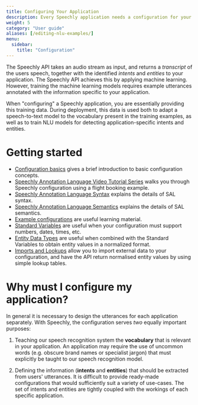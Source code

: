 ```yaml
---
title: Configuring Your Application
description: Every Speechly application needs a configuration for your specific use case. 
weight: 5
category: "User guide"
aliases: [/editing-nlu-examples/]
menu:
  sidebar:
    title: "Configuration"
---
```

The Speechly API takes an audio stream as input, and returns a *transcript* of the users speech, together with the identified *intents* and *entities* to your application. The Speechly API achieves this by applying machine learning. However, training the machine learning models requires example utterances annotated with the information specific to your application.

When "configuring" a Speechly application, you are essentially providing this training data. During deployment, this data is used both to adapt a speech-to-text model to the vocabulary present in the training examples, as well as to train NLU models for detecting application-specific intents and entities.

# Getting started
- [Configuration basics](basics) gives a brief introduction to basic configuration concepts.
- [Speechly Annotation Language Video Tutorial Series](https://www.youtube.com/watch?v=V9NatIsd4O4&list=PLhhkCt5KRs0_nCHsFwm3JmBSoF8ZZcnMB) walks you through Speechly configuration using a flight booking example.
- [Speechly Annotation Language Syntax](/slu-examples/cheat-sheet/) explains the details of SAL syntax.
- [Speechly Annotation Language Semantics](/slu-examples/semantics) explains the details of SAL semantics.
- [Example configurations](/examples/) are useful learning material.
- [Standard Variables](/slu-examples/standard-variables) are useful when your configuration must support numbers, dates, times, etc.
- [Entity Data Types](/slu-examples/postprocessing) are useful when combined with the Standard Variables to obtain entity values in a normalized format.
- [Imports and Lookups](/slu-examples/imports-and-lookups/) allow you to import external data to your configuration, and have the API return normalised entity values by using simple lookup tables.

# Why must I configure my application?
In general it is necessary to design the utterances for each application separately. With Speechly, the configuration serves *two* equally important purposes:

1. Teaching our speech recognition system the **vocabulary** that is relevant in your application. An application may require the use of uncommon words (e.g. obscure brand names or specialist jargon) that must explicitly be taught to our speech recognition model.

2. Defining the information (**intents** and **entities**) that should be extracted from users' utterances. It is difficult to provide ready-made configurations that would sufficiently suit a variety of use-cases. The set of intents and entities are tightly coupled with the workings of each specific application.
